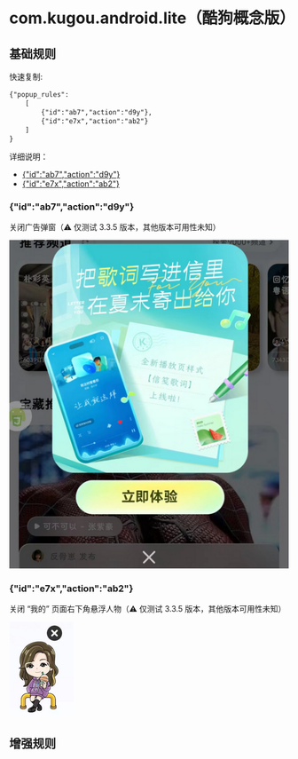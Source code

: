 # com.kugou.android.lite（酷狗概念版）

## 基础规则

快速复制:
```
{"popup_rules":
    [
        {"id":"ab7","action":"d9y"},
        {"id":"e7x","action":"ab2"}
    ]
}
```
详细说明：
- [{"id":"ab7","action":"d9y"}](#idab7actiond9y)
- [{"id":"e7x","action":"ab2"}](#ide7xactionab2)

### {"id":"ab7","action":"d9y"}
关闭广告弹窗（⚠ 仅测试 3.3.5 版本，其他版本可用性未知）

![](./assets/广告弹窗.jpg)

### {"id":"e7x","action":"ab2"}
关闭 “我的” 页面右下角悬浮人物（⚠ 仅测试 3.3.5 版本，其他版本可用性未知）

![](./assets/“我的”页面右下角悬浮人物.jpg)

## 增强规则
